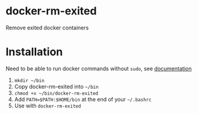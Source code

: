 # docker-rm-exited
Remove exited docker containers

# Installation

Need to be able to run docker commands without `sudo`, see [documentation](https://docs.docker.com/engine/install/linux-postinstall/)

1. `mkdir ~/bin`
2. Copy docker-rm-exited into `~/bin`
3. `chmod +x ~/bin/docker-rm-exited`
4. Add `PATH=$PATH:$HOME/bin` at the end of your `~/.bashrc`
5. Use with `docker-rm-exited`
